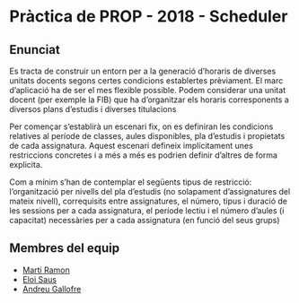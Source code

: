# Pràctica de PROP - 2018 - Scheduler

## Enunciat  

Es tracta de construir un entorn per a la generació d’horaris de diverses unitats docents segons certes condicions establertes prèviament. El marc d’aplicació ha de ser el mes flexible possible. Podem  considerar  una  unitat  docent  (per  exemple  la  FIB)  que  ha d’organitzar  els  horaris corresponents a diversos plans d’estudis i diverses titulacions

Per  començar  s’establirà  un  escenari  fix,  on  es  definiran  les  condicions  relatives  al  període de classes,  aules  disponibles,  pla d’estudis  i  propietats  de  cada assignatura.  Aquest  escenari defineix implícitament unes restriccions concretes i a més a més  es  podrien  definir  d’altres  de forma explicita.  

Com a mínim s’han de contemplar el següents tipus de restricció: l’organització per nivells del pla  d’estudis (no  solapament  d’assignatures  del  mateix  nivell), correquisits  entre  assignatures, el número, tipus i duració de les sessions per a cada assignatura, el període lectiu i el número d’aules (i capacitat) necessàries per a cada assignatura (en funció del seus grups)

## Membres del equip

- [Marti Ramon](https://github.com/martiramon)
- [Eloi Saus](https://github.com/)
- [Andreu Gallofre](https://github.com/atsuky)
